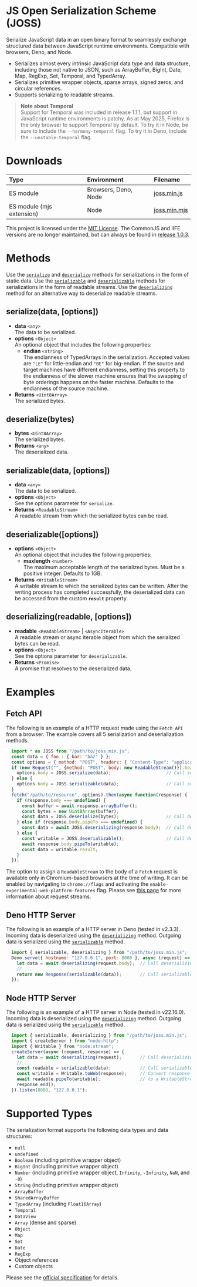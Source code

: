 # JS Open Serialization Scheme (JOSS)

Serialize JavaScript data in an open binary format to seamlessly exchange structured data between JavaScript runtime environments.
Compatible with browsers, Deno, and Node.
* Serializes almost every intrinsic JavaScript data type and data structure, including those not native to JSON, such as ArrayBuffer, BigInt, Date, Map, RegExp, Set, Temporal, and TypedArray.
* Serializes primitive wrapper objects, sparse arrays, signed zeros, and circular references.
* Supports serializing to readable streams.

> **Note about Temporal**\
> Support for Temporal was included in release 1.1.1, but support in JavaScript runtime environments is patchy. As at May 2025, Firefox is the only browser to support Temporal by default. To try it in Node, be sure to include the `--harmony-temporal` flag. To try it in Deno, include the `--unstable-temporal` flag.

# Downloads

| Type | Environment | Filename |
| :--- | :--- | :--- |
| ES module | Browsers, Deno, Node | [joss.min.js](https://github.com/quantirisk/joss/raw/main/joss.min.js) |
| ES module (mjs extension) | Node | [joss.min.mjs](https://github.com/quantirisk/joss/raw/main/joss.min.mjs) |

This project is licensed under the [MIT License](LICENSE.md).
The CommonJS and IIFE versions are no longer maintained, but can always be found in [release 1.0.3](https://github.com/quantirisk/joss/releases/tag/1.0.3).


# Methods
Use the [`serialize`](#serializedata-options) and [`deserialize`](#deserializebytes) methods for serializations in the form of static data.
Use the [`serializable`](#serializabledata-options) and [`deserializable`](#deserializableoptions) methods for serializations in the form of readable streams.
Use the [`deserializing`](#deserializingreadable-options) method for an alternative way to deserialize readable streams.

## serialize(data, [options])
* **data** `<any>`\
  The data to be serialized.
* **options** `<Object>`\
  An optional object that includes the following properties:
    * **endian** `<string>`\
      The endianness of TypedArrays in the serialization. Accepted values are `"LE"` for little-endian and `"BE"` for big-endian. If the source and target machines have different endianness, setting this property to the endianness of the slower machine ensures that the swapping of byte orderings happens on the faster machine. Defaults to the endianness of the source machine.
* **Returns** `<Uint8Array>`\
  The serialized bytes.


## deserialize(bytes)
* **bytes** `<Uint8Array>`\
  The serialized bytes.
* **Returns** `<any>`\
  The deserialized data.


## serializable(data, [options])
* **data** `<any>`\
  The data to be serialized.
* **options** `<Object>`\
  See the options parameter for `serialize`.
* **Returns** `<ReadableStream>`\
  A readable stream from which the serialized bytes can be read.


## deserializable([options])
* **options** `<Object>`\
  An optional object that includes the following properties:
  * **maxlength** `<number>`\
    The maximum acceptable length of the serialized bytes. Must be a positive integer. Defaults to 1GB.
* **Returns** `<WritableStream>`\
  A writable stream to which the serialized bytes can be written.
  After the writing process has completed successfully, the deserialized data can be accessed from the custom **`result`** property.


## deserializing(readable, [options])
* **readable** `<ReadableStream>` | `<AsyncIterable>`\
  A readable stream or async iterable object from which the serialized bytes can be read.
* **options** `<Object>`\
  See the options parameter for `deserializable`.
* **Returns** `<Promise>`\
  A promise that resolves to the deserialized data.


# Examples

## Fetch API
The following is an example of a HTTP request made using the `Fetch API` from a browser.
The example covers all 5 serialization and deserialization methods.
```javascript
  import * as JOSS from "/path/to/joss.min.js";
  const data = { foo : { bar: "baz" } };
  const options = { method: "POST", headers: { "Content-Type": "application/octet-stream" } };
  if (new Request("", {method: "POST", body: new ReadableStream()}).headers.has("Content-Type")) {
    options.body = JOSS.serialize(data);                     // Call serialize
  } else {
    options.body = JOSS.serializable(data);                  // Call serializable
  }
  fetch("/path/to/resource", options).then(async function(response) {
    if (response.body === undefined) {
      const buffer = await response.arrayBuffer();
      const bytes = new Uint8Array(buffer);
      const data = JOSS.deserialize(bytes);                  // Call deserialize
    } else if (response.body.pipeTo === undefined) {
      const data = await JOSS.deserializing(response.body);  // Call deserializing
    } else {
      const writable = JOSS.deserializable();                // Call deserializable
      await response.body.pipeTo(writable);
      const data = writable.result;
    }
  });
```

The option to assign a `ReadableStream` to the body of a `Fetch` request is available only in Chromium-based browsers at the time of writing.
It can be enabled by navigating to `chrome://flags` and activating the `enable-experimental-web-platform-features` flag.
Please see [this page](https://web.dev/fetch-upload-streaming/#feature-detection) for more information about request streams.

## Deno HTTP Server
The following is an example of a HTTP server in Deno (tested in v2.3.3).
Incoming data is deserialized using the [`deserializing`](#deserializingreadable-options) method.
Outgoing data is serialized using the [`serializable`](#serializabledata-options) method.
```javascript
  import { serializable, deserializing } from "/path/to/joss.min.js";
  Deno.serve({ hostname: "127.0.0.1", port: 8080 }, async (request) => {
    let data = await deserializing(request.body);  // Call deserializing
    // ...
    return new Response(serializable(data));       // Call serializable
  });
```


## Node HTTP Server
The following is an example of a HTTP server in Node (tested in v22.16.0).
Incoming data is deserialized using the [`deserializing`](#deserializingreadable-options) method.
Outgoing data is serialized using the [`serializable`](#serializabledata-options) method.
```javascript
  import { serializable, deserializing } from "/path/to/joss.min.js";
  import { createServer } from "node:http";
  import { Writable } from "node:stream";
  createServer(async (request, response) => {
    let data = await deserializing(request);       // Call deserializing
    // ...
    const readable = serializable(data);           // Call serializable
    const writable = Writable.toWeb(response);     // Convert response from a stream.Writable
    await readable.pipeTo(writable);               // to a WritableStream for pipeTo() to work
    response.end();
  }).listen(8080, "127.0.0.1");
```


# Supported Types
The serialization format supports the following data types and data structures:
* `null`
* `undefined`
* `Boolean` (including primitive wrapper object)
* `BigInt` (including primitive wrapper object)
* `Number` (including primitive wrapper object, `Infinity`, `-Infinity`, `NaN`, and `-0`)
* `String` (including primitive wrapper object)
* `ArrayBuffer`
* `SharedArrayBuffer`
* `TypedArray` (including `Float16Array`)
* `Temporal`
* `DataView`
* `Array` (dense and sparse)
* `Object`
* `Map`
* `Set`
* `Date`
* `RegExp`
* Object references
* Custom objects

Please see the [official specification](SPECS.md) for details.
